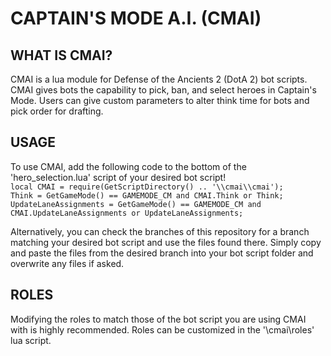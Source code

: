 
#  **CAPTAIN'S MODE A.I. (CMAI)**

## WHAT IS CMAI?
CMAI is a lua module for Defense of the Ancients 2 (DotA 2) bot scripts. CMAI gives bots the capability to pick, ban, and select heroes in Captain's Mode.
Users can give custom parameters to alter think time for bots and pick order for drafting.

## USAGE
To use CMAI, add the following code to the bottom of the 'hero_selection.lua' script of your desired bot script!
<br/>`local CMAI = require(GetScriptDirectory() .. '\\cmai\\cmai');`
<br/>`Think = GetGameMode() == GAMEMODE_CM and CMAI.Think or Think;`
<br/>`UpdateLaneAssignments = GetGameMode() == GAMEMODE_CM and CMAI.UpdateLaneAssignments or UpdateLaneAssignments;`

Alternatively, you can check the branches of this repository for a branch matching your desired bot script and use the files found there. Simply copy and paste
the files from the desired branch into your bot script folder and overwrite any files if asked.

## ROLES
Modifying the roles to match those of the bot script you are using CMAI with is highly recommended. Roles can be customized in the '\cmai\roles' lua script.
